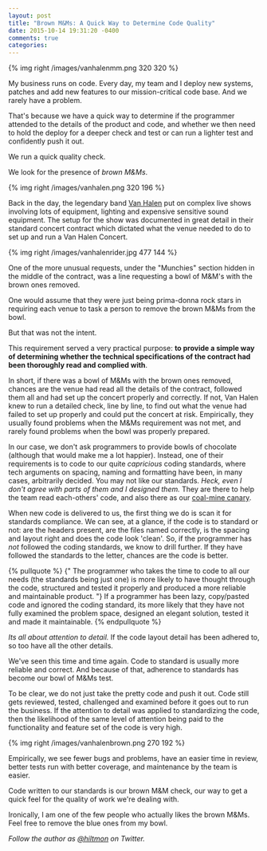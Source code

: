 ```yaml
---
layout: post
title: "Brown M&Ms: A Quick Way to Determine Code Quality"
date: 2015-10-14 19:31:20 -0400
comments: true
categories: 
---
```


{% img right /images/vanhalenmm.png 320 320 %}

My business runs on code. Every day, my team and I deploy new systems, patches and add new features to our mission-critical code base. And we rarely have a problem.

That's because we have a quick way to determine if the programmer attended to the details of the product and code, and whether we then need to hold the deploy for a deeper check and test or can run a lighter test and confidently push it out.

We run a quick quality check.

We look for the presence of *brown M&Ms*.

{% img right /images/vanhalen.png 320 196 %}

Back in the day, the legendary band [Van Halen](http://www.van-halen.com) put on complex live shows involving lots of equipment, lighting and expensive sensitive sound equipment. The setup for the show was documented in great detail in their standard concert contract which dictated what the venue needed to do to set up and run a Van Halen Concert.

{% img right /images/vanhalenrider.jpg 477 144 %}

One of the more unusual requests, under the "Munchies" section hidden in the middle of the contract, was a line requesting a bowl of M&M's with the brown ones removed.

One would assume that they were just being prima-donna rock stars in requiring each venue to task a person to remove the brown M&Ms from the bowl.

But that was not the intent.

This requirement served a very practical purpose: **to provide a simple way of determining whether the technical specifications of the contract had been thoroughly read and complied with**.

In short, if there was a bowl of M&Ms with the brown ones removed, chances are the venue had read all the details of the contract, followed them all and had set up the concert properly and correctly. If not, Van Halen knew to run a detailed check, line by line, to find out what the venue had failed to set up properly and could put the concert at risk. Empirically, they usually found problems when the M&Ms requirement was not met, and rarely found problems when the bowl was properly prepared.

In our case, we don't ask programmers to provide bowls of chocolate <span class="light">(although that would make me a lot happier)</span>. Instead, one of their requirements is to code to our quite *capricious* coding standards, where tech arguments on spacing, naming and formatting have been, in many cases, arbitrarily decided. You may not like our standards. *Heck, even I don't agree with parts of them and I designed them.* They are there to help the team read each-others' code, and also there as our [coal-mine canary](https://en.wiktionary.org/wiki/canary_in_a_coal_mine).

When new code is delivered to us, the first thing we do is scan it for standards compliance. We can see, at a glance, if the code is to standard or not: are the headers present, are the files named correctly, is the spacing and layout right and does the code look 'clean'. So, if the programmer has *not* followed the coding standards, we know to drill further. If they have followed the standards to the letter, chances are the code is better.

{% pullquote %}
{" The programmer who takes the time to code to all our needs (the standards being just one) is more likely to have thought through the code, structured and tested it properly and produced a more reliable and maintainable product. "} If a programmer has been lazy, copy/pasted code and ignored the coding standard, its more likely that they have not fully examined the problem space, designed an elegant solution, tested it and made it maintainable.
{% endpullquote %}

*Its all about attention to detail.* If the code layout detail has been adhered to, so too have all the other details.

We've seen this time and time again. Code to standard is usually more reliable and correct. And because of that, adherence to standards has become our bowl of M&Ms test.

To be clear, we do not just take the pretty code and push it out. Code still gets reviewed, tested, challenged and examined before it goes out to run the business. If the attention to detail was applied to standardizing the code, then the likelihood of the same level of attention being paid to the functionality and feature set of the code is very high. 

{% img right /images/vanhalenbrown.png 270 192 %}

Empirically, we see fewer bugs and problems, have an easier time in review, better tests run with better coverage, and maintenance by the team is easier.

Code written to our standards is our brown M&M check, our way to get a quick feel for the quality of work we're dealing with.

Ironically, I am one of the few people who actually likes the brown M&Ms. Feel free to remove the blue ones from my bowl.

*Follow the author as [@hiltmon](https://twitter.com/hiltmon) on Twitter.*
